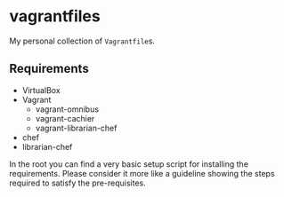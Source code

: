 vagrantfiles
============

My personal collection of `Vagrantfile`s.


## Requirements

- VirtualBox
- Vagrant
  + vagrant-omnibus
  + vagrant-cachier
  + vagrant-librarian-chef
- chef
- librarian-chef

In the root you can find a very basic setup script for installing
the requirements.
Please consider it more like a guideline showing the steps required to satisfy the pre-requisites.

